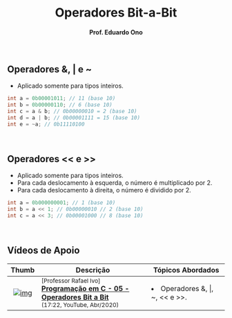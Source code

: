 
<h1 align="center">Operadores Bit-a-Bit</h1>

<h4 align="center">Prof. Eduardo Ono</h4>

&nbsp;

## Operadores &, | e ~

* Aplicado somente para tipos inteiros.

```cpp
int a = 0b00001011; // 11 (base 10)
int b = 0b00000110; // 6 (base 10)
int c = a & b; // 0b00000010 = 2 (base 10)
int d = a | b; // 0b00001111 = 15 (base 10)
int e = ~a; // 0b11110100 
```

&nbsp;

## Operadores << e >>

* Aplicado somente para tipos inteiros.
* Para cada deslocamento à esquerda, o número é multiplicado por 2.
* Para cada deslocamento à direita, o número é dividido por 2.

```cpp
int a = 0b000000001; // 1 (base 10)
int b = a << 1; // 0b00000010 // 2 (base 10)
int c = a << 3; // 0b00001000 // 8 (base 10)
```

&nbsp;

## Vídeos de Apoio

| Thumb | Descrição | Tópicos Abordados |
| :-: | --- | --- |
| [![img](https://img.youtube.com/vi/bgA5p-jVros/default.jpg)](https://www.youtube.com/watch?v=bgA5p-jVros) | <sup>[Professor Rafael Ivo]</sup><br>[__Programação em C - 05 - Operadores Bit a Bit__](https://www.youtube.com/watch?v=bgA5p-jVros)<br><sub>(17:22, YouTube, Abr/2020)</sub> | <li>Operadores &, \|, ~, << e >>.</li>

&nbsp;
